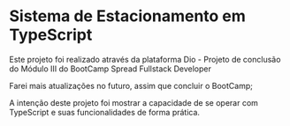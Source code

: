 # Sistema de Estacionamento em TypeScript
Este projeto foi realizado através da plataforma Dio - Projeto de conclusão do Módulo III do BootCamp Spread Fullstack Developer

Farei mais atualizações no futuro, assim que concluir o BootCamp;

A intenção deste projeto foi mostrar a capacidade de se operar com TypeScript e suas funcionalidades de forma prática.


